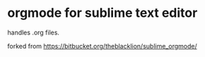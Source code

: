 orgmode for sublime text editor
=============

handles .org files.

forked from https://bitbucket.org/theblacklion/sublime_orgmode/